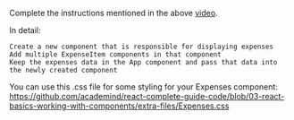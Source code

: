 Complete the instructions mentioned in the above [video](https://www.udemy.com/course/react-the-complete-guide-incl-redux/learn/practice/1289990/introduction#questions).

In detail:
    
    Create a new component that is responsible for displaying expenses
    Add multiple ExpenseItem components in that component
    Keep the expenses data in the App component and pass that data into the newly created component

You can use this .css file for some styling for your Expenses component: https://github.com/academind/react-complete-guide-code/blob/03-react-basics-working-with-components/extra-files/Expenses.css